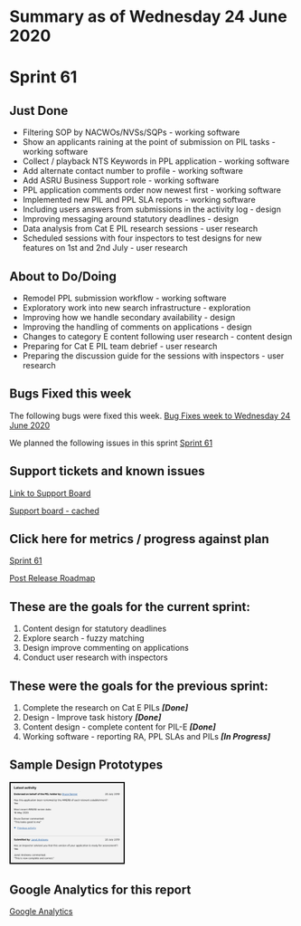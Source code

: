 # Summary as of Wednesday 24 June 2020 

# Sprint 61

## Just Done
* Filtering SOP by NACWOs/NVSs/SQPs - working software
* Show an applicants raining at the point of submission on PIL tasks - working software
* Collect / playback NTS Keywords in PPL application - working software
* Add alternate contact number to profile - working software
* Add ASRU Business Support role - working software
* PPL application comments order now newest first - working software
* Implemented new PIL and PPL SLA reports - working software
* Including users answers from submissions in the activity log - design
* Improving messaging around statutory deadlines - design
* Data analysis from Cat E PIL research sessions - user research
* Scheduled sessions with four inspectors to test designs for new features on 1st and 2nd July - user research

## About to Do/Doing
* Remodel PPL submission workflow - working software
* Exploratory work into new search infrastructure - exploration
* Improving how we handle secondary availability - design
* Improving the handling of comments on applications - design
* Changes to category E content following user research - content design
* Preparing for Cat E PIL team debrief - user research 
* Preparing the discussion guide for the sessions with inspectors - user research

## Bugs Fixed this week
The following bugs were fixed this week.
[Bug Fixes week to Wednesday 24 June 2020](graphs/bugs24062020.png)

We planned the following issues in this sprint 
[Sprint 61](graphs/sprint24062020.png)

## Support tickets and known issues
[Link to Support Board](https://collaboration.homeoffice.gov.uk/jira/secure/RapidBoard.jspa?rapidView=1717&selectedIssue=ASSB-253)

[Support board - cached](graphs/supportBoard24062020.png)

## Click here for metrics / progress against plan
[Sprint 61](graphs/progress24062020.png)

[Post Release Roadmap](graphs/roadmap24062020.png)

## These are the goals for the current sprint:

1. Content design for statutory deadlines 
2. Explore search - fuzzy matching 
3. Design improve commenting on applications 
4. Conduct user research with inspectors

## These were the goals for the previous sprint:

1. Complete the research on Cat E PILs ***[Done]*** 
2. Design - Improve task history  ***[Done]***
3. Content design - complete content for PIL-E ***[Done]*** 
4. Working software - reporting RA, PPL SLAs and PILs ***[In Progress]***

## Sample Design Prototypes
<a href="graphs/proto1_24062020.png"><img src="graphs/proto1_24062020.png" alt="HTML5 Icon" width="200" style="border:2px solid black"></a>
<br>


## Google Analytics for this report
[Google Analytics](graphs/GA24062020.png)

